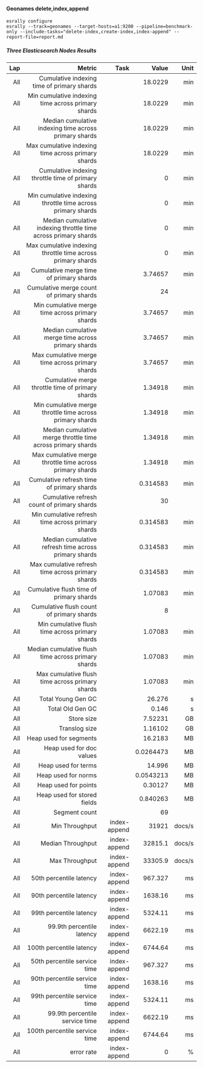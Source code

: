 #### Geonames delete,index,append

```
esrally configure
esrally --track=geonames --target-hosts=a1:9200 --pipeline=benchmark-only --include-tasks="delete-index,create-index,index-append" --report-file=report.md
```

##### Three Elasticsearch Nodes Results

|   Lap |                                                         Metric |         Task |     Value |   Unit |
|------:|---------------------------------------------------------------:|-------------:|----------:|-------:|
|   All |                     Cumulative indexing time of primary shards |              |   18.0229 |    min |
|   All |             Min cumulative indexing time across primary shards |              |   18.0229 |    min |
|   All |          Median cumulative indexing time across primary shards |              |   18.0229 |    min |
|   All |             Max cumulative indexing time across primary shards |              |   18.0229 |    min |
|   All |            Cumulative indexing throttle time of primary shards |              |         0 |    min |
|   All |    Min cumulative indexing throttle time across primary shards |              |         0 |    min |
|   All | Median cumulative indexing throttle time across primary shards |              |         0 |    min |
|   All |    Max cumulative indexing throttle time across primary shards |              |         0 |    min |
|   All |                        Cumulative merge time of primary shards |              |   3.74657 |    min |
|   All |                       Cumulative merge count of primary shards |              |        24 |        |
|   All |                Min cumulative merge time across primary shards |              |   3.74657 |    min |
|   All |             Median cumulative merge time across primary shards |              |   3.74657 |    min |
|   All |                Max cumulative merge time across primary shards |              |   3.74657 |    min |
|   All |               Cumulative merge throttle time of primary shards |              |   1.34918 |    min |
|   All |       Min cumulative merge throttle time across primary shards |              |   1.34918 |    min |
|   All |    Median cumulative merge throttle time across primary shards |              |   1.34918 |    min |
|   All |       Max cumulative merge throttle time across primary shards |              |   1.34918 |    min |
|   All |                      Cumulative refresh time of primary shards |              |  0.314583 |    min |
|   All |                     Cumulative refresh count of primary shards |              |        30 |        |
|   All |              Min cumulative refresh time across primary shards |              |  0.314583 |    min |
|   All |           Median cumulative refresh time across primary shards |              |  0.314583 |    min |
|   All |              Max cumulative refresh time across primary shards |              |  0.314583 |    min |
|   All |                        Cumulative flush time of primary shards |              |   1.07083 |    min |
|   All |                       Cumulative flush count of primary shards |              |         8 |        |
|   All |                Min cumulative flush time across primary shards |              |   1.07083 |    min |
|   All |             Median cumulative flush time across primary shards |              |   1.07083 |    min |
|   All |                Max cumulative flush time across primary shards |              |   1.07083 |    min |
|   All |                                             Total Young Gen GC |              |    26.276 |      s |
|   All |                                               Total Old Gen GC |              |     0.146 |      s |
|   All |                                                     Store size |              |   7.52231 |     GB |
|   All |                                                  Translog size |              |   1.16102 |     GB |
|   All |                                         Heap used for segments |              |   16.2183 |     MB |
|   All |                                       Heap used for doc values |              | 0.0264473 |     MB |
|   All |                                            Heap used for terms |              |    14.996 |     MB |
|   All |                                            Heap used for norms |              | 0.0543213 |     MB |
|   All |                                           Heap used for points |              |   0.30127 |     MB |
|   All |                                    Heap used for stored fields |              |  0.840263 |     MB |
|   All |                                                  Segment count |              |        69 |        |
|   All |                                                 Min Throughput | index-append |     31921 | docs/s |
|   All |                                              Median Throughput | index-append |   32815.1 | docs/s |
|   All |                                                 Max Throughput | index-append |   33305.9 | docs/s |
|   All |                                        50th percentile latency | index-append |   967.327 |     ms |
|   All |                                        90th percentile latency | index-append |   1638.16 |     ms |
|   All |                                        99th percentile latency | index-append |   5324.11 |     ms |
|   All |                                      99.9th percentile latency | index-append |   6622.19 |     ms |
|   All |                                       100th percentile latency | index-append |   6744.64 |     ms |
|   All |                                   50th percentile service time | index-append |   967.327 |     ms |
|   All |                                   90th percentile service time | index-append |   1638.16 |     ms |
|   All |                                   99th percentile service time | index-append |   5324.11 |     ms |
|   All |                                 99.9th percentile service time | index-append |   6622.19 |     ms |
|   All |                                  100th percentile service time | index-append |   6744.64 |     ms |
|   All |                                                     error rate | index-append |         0 |      % |
